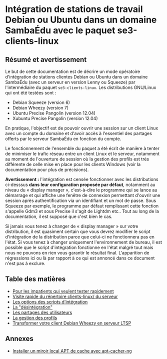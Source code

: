 # Intégration de stations de travail Debian ou Ubuntu dans un domaine SambaÉdu avec le paquet se3-clients-linux

## Résumé et avertissement

Le but de cette documentation est de décrire un mode opératoire
d'intégration de stations clientes Debian ou Ubuntu dans un domaine
SambaÉdu (avec un serveur en version Lenny ou Squeeze) par
l'intermédiaire du paquet `se3-clients-linux`. Les distributions
GNU/Linux qui ont été testées sont :

* Debian Squeeze (version 6)
* Debian Wheezy (version 7)
* Ubuntu Precise Pangolin (version 12.04)
* Xubuntu Precise Pangolin (version 12.04)

En pratique, l'objectif est de pouvoir ouvrir une session
sur un client Linux avec un compte du domaine et d'avoir
accès à l'essentiel des partages offerts par le serveur
SambaÉdu en fonction du compte.

Le fonctionnement de l'ensemble du paquet a été écrit de
manière à tenter de minimiser le trafic réseau entre un
client Linux et le serveur, notamment au moment de
l'ouverture de session où la gestion des profils est très
différente de celle mise en place pour les clients Windows
(voir la documentation pour plus de précisions).

**Avertissement :** l'intégration est censée fonctionner
avec les distributions ci-desssus **dans leur configuration
proposée par défaut**, notamment au niveau du « display
manager », c'est-à-dire le programme qui se lance au
démarrage et qui affiche une fenêtre de connexion permettant
d'ouvrir une session après authentification via un
identifiant et un mot de passe. Sous Squeeze par exemple, le
programme par défaut remplissant cette fonction s'appelle
Gdm3 et sous Precise il s'agit de Lightdm etc..
Tout au long de la documentation, il est supposé que c'est
bien le cas.

Si jamais vous tenez à changer de « display manager » sur
votre distribution, il est quasiment certain que vous devrez
modifier le script d'intégration de la distribution parce
que celui-ci ne fonctionnera pas en l'état. Si vous tenez à
changer uniquement l'environnement de bureau, il est
possible que le script d'intégration fonctionne en l'état
malgré tout mais nous ne pouvons en rien vous garantir le
résultat final. L'apparition de régressions ici ou là par
rapport à ce qui est annoncé dans ce document n'est pas à
exclure.

## Table des matières

* [Pour les impatients qui veulent tester rapidement](impatients.md)
* [Visite rapide du répertoire clients-linux/ du serveur](visite_rapide.md)
* [Les options des scripts d’intégration](options_scripts.md)
* [La "désintégration"](desintegration.md)
* [Les partages des utilisateurs](partages_utilisateurs.md)
* [La gestion des profils](gestion_profils.md)
* [Transformer votre client Debian Wheezy en serveur LTSP](ltsp.md)

## Annexes

* [Installer un miroir local APT de cache avec apt-cacher-ng](apt-cacher-ng.md)







